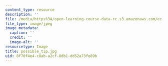 ```yaml
---
content_type: resource
description: ''
file: /media/https%3A/open-learning-course-data-rc.s3.amazonaws.com/ec-710-d-lab-medical-technologies-for-the-developing-world-spring-2010/8f70f4e4c8aba2cf8db1dd52a73fe89b_possible_tip.jpg
file_type: image/jpeg
image_metadata:
  caption: ''
  credit: ''
  image-alt: ''
resourcetype: Image
title: possible_tip.jpg
uid: 8f70f4e4-c8ab-a2cf-8db1-dd52a73fe89b
---
```


